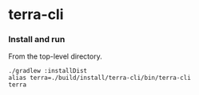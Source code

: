 # terra-cli

### Install and run
From the top-level directory.
```
./gradlew :installDist
alias terra=./build/install/terra-cli/bin/terra-cli
terra
```
